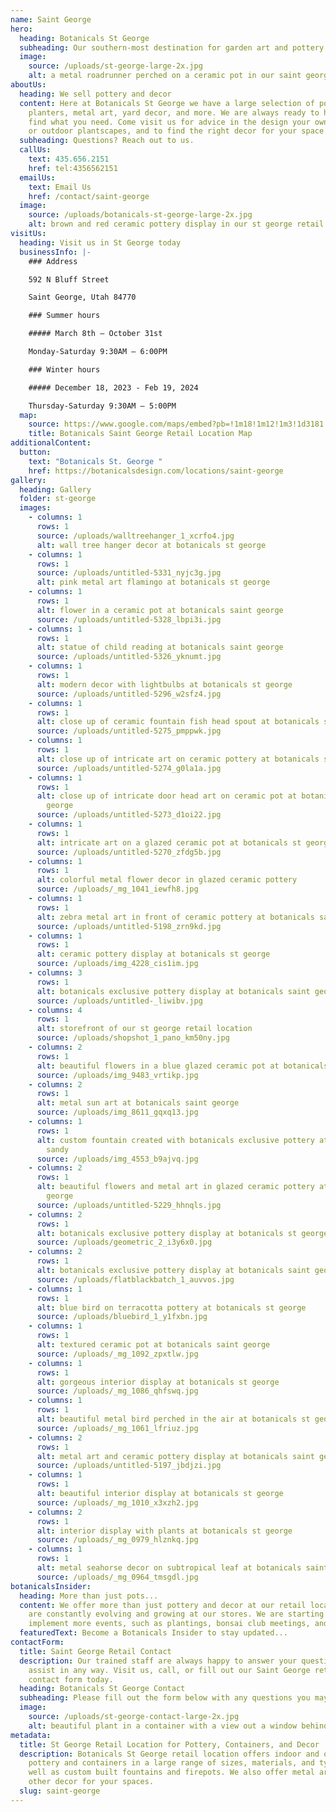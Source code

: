 ```yaml
---
name: Saint George
hero:
  heading: Botanicals St George
  subheading: Our southern-most destination for garden art and pottery
  image:
    source: /uploads/st-george-large-2x.jpg
    alt: a metal roadrunner perched on a ceramic pot in our saint george retail lot
aboutUs:
  heading: We sell pottery and decor
  content: Here at Botanicals St George we have a large selection of pottery,
    planters, metal art, yard decor, and more. We are always ready to help you
    find what you need. Come visit us for advice in the design your own indoor
    or outdoor plantscapes, and to find the right decor for your space.
  subheading: Questions? Reach out to us.
  callUs:
    text: 435.656.2151
    href: tel:4356562151
  emailUs:
    text: Email Us
    href: /contact/saint-george
  image:
    source: /uploads/botanicals-st-george-large-2x.jpg
    alt: brown and red ceramic pottery display in our st george retail lot
visitUs:
  heading: Visit us in St George today
  businessInfo: |-
    ### Address

    592 N Bluff Street

    Saint George, Utah 84770

    ### Summer hours

    ##### March 8th – October 31st

    Monday-Saturday 9:30AM – 6:00PM

    ### Winter hours

    ##### December 18, 2023 - Feb 19, 2024

    Thursday-Saturday 9:30AM – 5:00PM
  map:
    source: https://www.google.com/maps/embed?pb=!1m18!1m12!1m3!1d3181.4472715424126!2d-113.59922778474316!3d37.1182726798842!2m3!1f0!2f0!3f0!3m2!1i1024!2i768!4f13.1!3m3!1m2!1s0x80ca5a136a4a7863%3A0x14c048224067b8a8!2sBotanicals!5e0!3m2!1sen!2sus!4v1584996374805!5m2!1sen!2sus
    title: Botanicals Saint George Retail Location Map
additionalContent:
  button:
    text: "Botanicals St. George "
    href: https://botanicalsdesign.com/locations/saint-george
gallery:
  heading: Gallery
  folder: st-george
  images:
    - columns: 1
      rows: 1
      source: /uploads/walltreehanger_1_xcrfo4.jpg
      alt: wall tree hanger decor at botanicals st george
    - columns: 1
      rows: 1
      source: /uploads/untitled-5331_nyjc3g.jpg
      alt: pink metal art flamingo at botanicals st george
    - columns: 1
      rows: 1
      alt: flower in a ceramic pot at botanicals saint george
      source: /uploads/untitled-5328_lbpi3i.jpg
    - columns: 1
      rows: 1
      alt: statue of child reading at botanicals saint george
      source: /uploads/untitled-5326_yknumt.jpg
    - columns: 1
      rows: 1
      alt: modern decor with lightbulbs at botanicals st george
      source: /uploads/untitled-5296_w2sfz4.jpg
    - columns: 1
      rows: 1
      alt: close up of ceramic fountain fish head spout at botanicals saint george
      source: /uploads/untitled-5275_pmppwk.jpg
    - columns: 1
      rows: 1
      alt: close up of intricate art on ceramic pottery at botanicals st george
      source: /uploads/untitled-5274_g0la1a.jpg
    - columns: 1
      rows: 1
      alt: close up of intricate door head art on ceramic pot at botanicals saint
        george
      source: /uploads/untitled-5273_d1oi22.jpg
    - columns: 1
      rows: 1
      alt: intricate art on a glazed ceramic pot at botanicals st george
      source: /uploads/untitled-5270_zfdg5b.jpg
    - columns: 1
      rows: 1
      alt: colorful metal flower decor in glazed ceramic pottery
      source: /uploads/_mg_1041_iewfh8.jpg
    - columns: 1
      rows: 1
      alt: zebra metal art in front of ceramic pottery at botanicals saint george
      source: /uploads/untitled-5198_zrn9kd.jpg
    - columns: 1
      rows: 1
      alt: ceramic pottery display at botanicals st george
      source: /uploads/img_4228_cis1im.jpg
    - columns: 3
      rows: 1
      alt: botanicals exclusive pottery display at botanicals saint george retail lot
      source: /uploads/untitled-_liwibv.jpg
    - columns: 4
      rows: 1
      alt: storefront of our st george retail location
      source: /uploads/shopshot_1_pano_km50ny.jpg
    - columns: 2
      rows: 1
      alt: beautiful flowers in a blue glazed ceramic pot at botanicals st george
      source: /uploads/img_9483_vrtikp.jpg
    - columns: 2
      rows: 1
      alt: metal sun art at botanicals saint george
      source: /uploads/img_8611_gqxq13.jpg
    - columns: 1
      rows: 1
      alt: custom fountain created with botanicals exclusive pottery at botanicals
        sandy
      source: /uploads/img_4553_b9ajvq.jpg
    - columns: 2
      rows: 1
      alt: beautiful flowers and metal art in glazed ceramic pottery at botanicals st
        george
      source: /uploads/untitled-5229_hhnqls.jpg
    - columns: 2
      rows: 1
      alt: botanicals exclusive pottery display at botanicals st george
      source: /uploads/geometric_2_i3y6x0.jpg
    - columns: 2
      rows: 1
      alt: botanicals exclusive pottery display at botanicals saint george
      source: /uploads/flatblackbatch_1_auvvos.jpg
    - columns: 1
      rows: 1
      alt: blue bird on terracotta pottery at botanicals st george
      source: /uploads/bluebird_1_y1fxbn.jpg
    - columns: 1
      rows: 1
      alt: textured ceramic pot at botanicals saint george
      source: /uploads/_mg_1092_zpxtlw.jpg
    - columns: 1
      rows: 1
      alt: gorgeous interior display at botanicals st george
      source: /uploads/_mg_1086_qhfswq.jpg
    - columns: 1
      rows: 1
      alt: beautiful metal bird perched in the air at botanicals st george
      source: /uploads/_mg_1061_lfriuz.jpg
    - columns: 2
      rows: 1
      alt: metal art and ceramic pottery display at botanicals saint george
      source: /uploads/untitled-5197_jbdjzi.jpg
    - columns: 1
      rows: 1
      alt: beautiful interior display at botanicals st george
      source: /uploads/_mg_1010_x3xzh2.jpg
    - columns: 2
      rows: 1
      alt: interior display with plants at botanicals st george
      source: /uploads/_mg_0979_hlznkq.jpg
    - columns: 1
      rows: 1
      alt: metal seahorse decor on subtropical leaf at botanicals saint george
      source: /uploads/_mg_0964_tmsgdl.jpg
botanicalsInsider:
  heading: More than just pots...
  content: We offer more than just pottery and decor at our retail locations. We
    are constantly evolving and growing at our stores. We are starting to
    implement more events, such as plantings, bonsai club meetings, and more.
  featuredText: Become a Botanicals Insider to stay updated...
contactForm:
  title: Saint George Retail Contact
  description: Our trained staff are always happy to answer your questions or
    assist in any way. Visit us, call, or fill out our Saint George retail
    contact form today.
  heading: Botanicals St George Contact
  subheading: Please fill out the form below with any questions you may have
  image:
    source: /uploads/st-george-contact-large-2x.jpg
    alt: beautiful plant in a container with a view out a window behind it
metadata:
  title: St George Retail Location for Pottery, Containers, and Decor
  description: Botanicals St George retail location offers indoor and outdoor
    pottery and containers in a large range of sizes, materials, and types, as
    well as custom built fountains and firepots. We also offer metal art and
    other decor for your spaces.
  slug: saint-george
---
```


